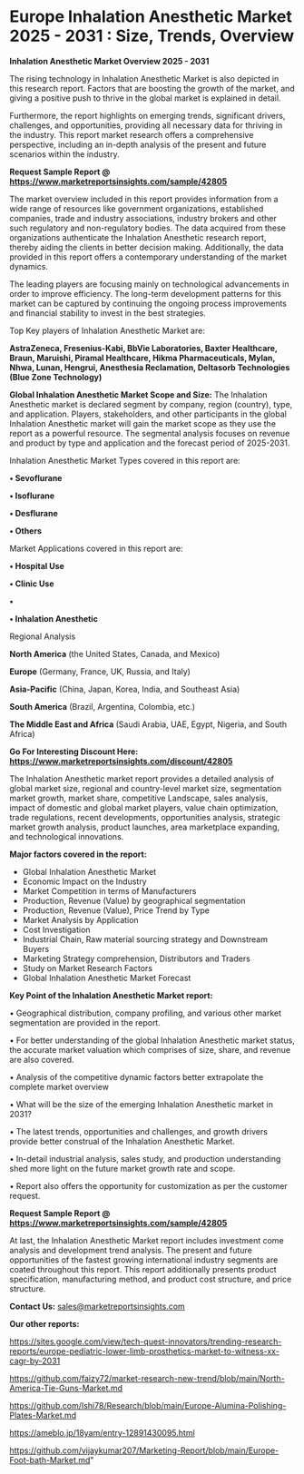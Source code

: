 # Europe Inhalation Anesthetic Market 2025 - 2031 : Size, Trends, Overview

<Strong> Inhalation Anesthetic Market Overview 2025 - 2031</strong>

The rising technology in Inhalation Anesthetic Market is also depicted in this research report. Factors that are boosting the growth of the market, and giving a positive push to thrive in the global market is explained in detail.

Furthermore, the report highlights on emerging trends, significant drivers, challenges, and opportunities, providing all necessary data for thriving in the industry. This report market research offers a comprehensive perspective, including an in-depth analysis of the present and future scenarios within the industry.

<strong>Request Sample Report @ <a href=https://www.marketreportsinsights.com/sample/42805>https://www.marketreportsinsights.com/sample/42805</a></strong>

The market overview included in this report provides information from a wide range of resources like government organizations, established companies, trade and industry associations, industry brokers and other such regulatory and non-regulatory bodies. The data acquired from these organizations authenticate the Inhalation Anesthetic research report, thereby aiding the clients in better decision making. Additionally, the data provided in this report offers a contemporary understanding of the market dynamics.

The leading players are focusing mainly on technological advancements in order to improve efficiency. The long-term development patterns for this market can be captured by continuing the ongoing process improvements and financial stability to invest in the best strategies.

Top Key players of Inhalation Anesthetic Market are:

<strong>AstraZeneca, Fresenius-Kabi, BbVie Laboratories, Baxter Healthcare, Braun, Maruishi, Piramal Healthcare, Hikma Pharmaceuticals, Mylan, Nhwa, Lunan, Hengrui, Anesthesia Reclamation, Deltasorb Technologies (Blue Zone Technology)</strong>

<strong><b>Global Inhalation Anesthetic Market Scope and Size:</b></strong>
The Inhalation Anesthetic market is declared segment by company, region (country), type, and application. Players, stakeholders, and other participants in the global Inhalation Anesthetic market will gain the market scope as they use the report as a powerful resource. The segmental analysis focuses on revenue and product by type and application and the forecast period of 2025-2031.

Inhalation Anesthetic Market Types covered in this report are:

<strong>•  Sevoflurane

•  Isoflurane

•  Desflurane

•  Others</strong>

Market Applications covered in this report are:

<strong>•  Hospital Use

•  Clinic Use

•  

•  Inhalation Anesthetic</strong> 

Regional Analysis

<strong>North America</strong> (the United States, Canada, and Mexico)

<strong>Europe</strong> (Germany, France, UK, Russia, and Italy)

<strong>Asia-Pacific</strong> (China, Japan, Korea, India, and Southeast Asia)

<strong>South America</strong> (Brazil, Argentina, Colombia, etc.)

<strong>The Middle East and Africa</strong> (Saudi Arabia, UAE, Egypt, Nigeria, and South Africa)

<strong>Go For Interesting Discount Here: <a href=https://www.marketreportsinsights.com/discount/42805>https://www.marketreportsinsights.com/discount/42805</a></strong>

The Inhalation Anesthetic market report provides a detailed analysis of global market size, regional and country-level market size, segmentation market growth, market share, competitive Landscape, sales analysis, impact of domestic and global market players, value chain optimization, trade regulations, recent developments, opportunities analysis, strategic market growth analysis, product launches, area marketplace expanding, and technological innovations.

<strong><b>Major factors covered in the report:</b></strong>
<ul>
  <li>Global Inhalation Anesthetic Market </li>
  <li>Economic Impact on the Industry</li>
  <li>Market Competition in terms of Manufacturers</li>
  <li>Production, Revenue (Value) by geographical segmentation</li>
  <li>Production, Revenue (Value), Price Trend by Type</li>
  <li>Market Analysis by Application</li>
  <li>Cost Investigation</li>
  <li>Industrial Chain, Raw material sourcing strategy and Downstream Buyers</li>
  <li>Marketing Strategy comprehension, Distributors and Traders</li>
  <li>Study on Market Research Factors</li>
  <li>Global Inhalation Anesthetic Market Forecast</li>
</ul>

<strong><b>Key Point of the Inhalation Anesthetic Market report:</b></strong>

• Geographical distribution, company profiling, and various other market segmentation are provided in the report.

• For better understanding of the global Inhalation Anesthetic market status, the accurate market valuation which comprises of size, share, and revenue are also covered.

• Analysis of the competitive dynamic factors better extrapolate the complete market overview

• What will be the size of the emerging Inhalation Anesthetic market in 2031?

• The latest trends, opportunities and challenges, and growth drivers provide better construal of the Inhalation Anesthetic Market.

• In-detail industrial analysis, sales study, and production understanding shed more light on the future market growth rate and scope.

• Report also offers the opportunity for customization as per the customer request.

<strong>Request Sample Report @ <a href=https://www.marketreportsinsights.com/sample/42805>https://www.marketreportsinsights.com/sample/42805</a></strong>

At last, the Inhalation Anesthetic Market report includes investment come analysis and development trend analysis. The present and future opportunities of the fastest growing international industry segments are coated throughout this report. This report additionally presents product specification, manufacturing method, and product cost structure, and price structure.

<strong>Contact Us:</strong>
sales@marketreportsinsights.com

<strong>Our other reports:</strong>

<a href=https://sites.google.com/view/tech-quest-innovators/trending-research-reports/europe-pediatric-lower-limb-prosthetics-market-to-witness-xx-cagr-by-2031>https://sites.google.com/view/tech-quest-innovators/trending-research-reports/europe-pediatric-lower-limb-prosthetics-market-to-witness-xx-cagr-by-2031</a>

<a href=https://github.com/faizy72/market-research-new-trend/blob/main/North-America-Tie-Guns-Market.md>https://github.com/faizy72/market-research-new-trend/blob/main/North-America-Tie-Guns-Market.md</a>

<a href=https://github.com/Ishi78/Research/blob/main/Europe-Alumina-Polishing-Plates-Market.md>https://github.com/Ishi78/Research/blob/main/Europe-Alumina-Polishing-Plates-Market.md</a>

<a href=https://ameblo.jp/18yam/entry-12891430095.html>https://ameblo.jp/18yam/entry-12891430095.html</a>

<a href=https://github.com/vijaykumar207/Marketing-Report/blob/main/Europe-Foot-bath-Market.md>https://github.com/vijaykumar207/Marketing-Report/blob/main/Europe-Foot-bath-Market.md</a>"
